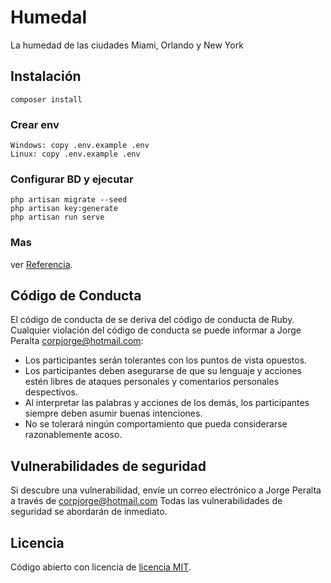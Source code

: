 # Humedal
La humedad de las ciudades Miami, Orlando y New York

## Instalación 
```
composer install
```

### Crear env
```
Windows: copy .env.example .env
Linux: copy .env.example .env 
``` 

### Configurar BD y ejecutar
``` 
php artisan migrate --seed
php artisan key:generate
php artisan run serve
``` 
 
### Mas
ver [Referencia](https://laravel.com/docs/8.x/installation#installation-via-composer).

## Código de Conducta

El código de conducta de se deriva del código de conducta de Ruby. Cualquier violación del código de conducta se puede informar a Jorge Peralta [corpjorge@hotmail.com](mailto:corpjorge@hotmail.com):

- Los participantes serán tolerantes con los puntos de vista opuestos.
- Los participantes deben asegurarse de que su lenguaje y acciones estén libres de ataques personales y comentarios personales despectivos.
- Al interpretar las palabras y acciones de los demás, los participantes siempre deben asumir buenas intenciones.
- No se tolerará ningún comportamiento que pueda considerarse razonablemente acoso.

## Vulnerabilidades de seguridad

Si descubre una vulnerabilidad, envíe un correo electrónico a Jorge Peralta a través de [corpjorge@hotmail.com](mailto:corpjorge@hotmail.com) Todas las vulnerabilidades de seguridad se abordarán de inmediato.

## Licencia

Código abierto con licencia de [licencia MIT](https://opensource.org/licenses/MIT).
